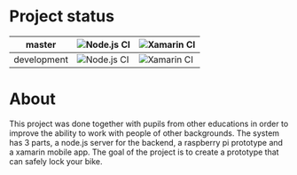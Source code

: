 # Project status
| master      | ![Node.js CI](https://github.com/Dachshund77/BicycleRackV2/workflows/Node.js%20CI/badge.svg?branch=master&event=push)      | ![Xamarin CI](https://github.com/Dachshund77/BicycleRackV2/workflows/Xamarin%20CI/badge.svg?branch=master&event=push)      |
| ----------- | -------------------------------------------------------------------------------------------------------------------------- | -------------------------------------------------------------------------------------------------------------------------- |
| development | ![Node.js CI](https://github.com/Dachshund77/BicycleRackV2/workflows/Node.js%20CI/badge.svg?branch=development&event=push) | ![Xamarin CI](https://github.com/Dachshund77/BicycleRackV2/workflows/Xamarin%20CI/badge.svg?branch=development&event=push) |

# About
This project was done together with pupils from other educations in order to improve the ability to work with people of other backgrounds. The system has 3 parts, a node.js server for the backend, a raspberry pi prototype and a xamarin mobile app. The goal of the project is to create a prototype that can safely lock your bike.
